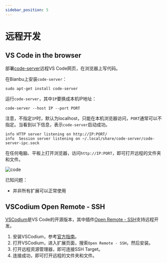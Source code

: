 ```yaml
---
sidebar_position: 5
---
```


# 远程开发



## VS Code in the browser

部署[code-server](https://github.com/coder/code-server)远程VS Code网页，在浏览器上写代码。

在Bianbu上安装`code-server`：

```shell
sudo apt-get install code-server
```

运行`code-server`，其中`IP`要换成本机IP地址：

```shell
code-server --host IP --port PORT
```

注意，不指定`IP`时，默认为localhost，只能在本机浏览器访问，`PORT`通常可以不指定。当看到以下信息，表示`code-server`启动成功。

```
info HTTP server listening on http://IP:PORT/
info  Session server listening on ~/.local/share/code-server/code-server-ipc.sock
```

在任何电脑、平板上打开浏览器，访问`http://IP:PORT`，即可打开远程的文件夹和文件。

![code](/img/k1/os/vscode.png)

已知问题：

- 并非所有扩展可以正常使用

## VSCodium Open Remote - SSH

[VSCodium](https://vscodium.com/)是VS Code的开源版本，其中插件[Open Remote - SSH](https://open-vsx.org/extension/jeanp413/open-remote-ssh)支持远程开发。

1. 安装VSCodium，参考[官方指南](https://vscodium.com/#install)。
2. 打开VSCodium，进入扩展页面，搜索`Open Remote - SSH`，然后安装。
3. 打开远程资源管理器，即可连接SSH Target。
4. 连接成功，即可打开远程的文件夹和文件。
